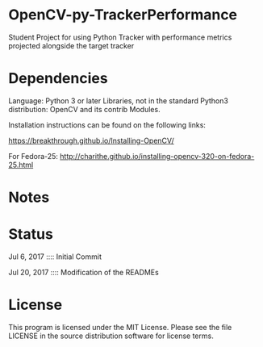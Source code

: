 # OpenCV-py-TrackerPerformance
Student Project for using Python Tracker with performance metrics projected alongside the target tracker

# Dependencies
Language: Python 3 or later
Libraries, not in the standard Python3 distribution: OpenCV and its contrib Modules.

Installation instructions can be found on the following links:

https://breakthrough.github.io/Installing-OpenCV/

For Fedora-25:  http://charithe.github.io/installing-opencv-320-on-fedora-25.html

# Notes

# Status
Jul 6, 2017 :::: Initial Commit

Jul 20, 2017 :::: Modification of the READMEs

# License
This program is licensed under the MIT License. Please see the file LICENSE in the source distribution software for license terms.
